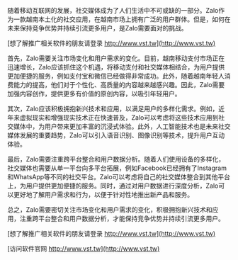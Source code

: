 随着移动互联网的发展，社交媒体成为了人们生活中不可或缺的一部分。Zalo作为一款越南本土化的社交应用，在越南市场上拥有广泛的用户群体。但是，如何在未来保持竞争优势并持续引流更多用户，是Zalo需要面对的挑战。

[想了解推广相关软件的朋友请登录 http://www.vst.tw](http://www.vst.tw)

首先，Zalo需要关注市场变化和用户需求的变化。目前，越南移动支付市场正在迅速增长，Zalo应该抓住这个机遇，将移动支付和社交媒体相结合，为用户提供更加便捷的服务，例如支付宝和微信已经做得非常成功。此外，随着越南年轻人消费能力的提高，他们对于个性化、高质量的内容越来越感兴趣。因此，Zalo需要加强内容创作，提供更多有价值的原创内容，以吸引年轻用户。

其次，Zalo应该积极拥抱新兴技术和应用，以满足用户的多样化需求。例如，近年来虚拟现实和增强现实技术正在快速普及，Zalo可以考虑将这些技术应用到社交媒体中，为用户带来更加丰富的沉浸式体验。此外，人工智能技术也是未来社交媒体发展的重要趋势，Zalo可以引入语音识别、图像识别等技术，提升用户互动体验。

最后，Zalo需要注重跨平台整合和用户数据分析。随着人们使用设备的多样化，社交媒体也需要从单一平台向多平台拓展，例如Facebook已经拥有了Instagram和WhatsApp等不同的社交平台。Zalo可以考虑将自己的社交媒体整合到其他平台上，为用户提供更加便捷的服务。同时，通过对用户数据进行深度分析，Zalo可以更好地了解用户需求和行为，以便于针对性地推出新产品和服务。

总之，Zalo需要密切关注市场变化和用户需求的变化，积极拥抱新兴技术和应用，注重跨平台整合和用户数据分析，才能保持竞争优势并持续引流更多用户。

[想了解推广相关软件的朋友请登录 http://www.vst.tw](http://www.vst.tw)


[访问软件官网 http://www.vst.tw](http://www.vst.tw)
